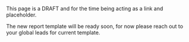 This page is a DRAFT and for the time being acting as a link and placeholder.

The new report template will be ready soon, for now please reach out to your global leads for current template. 